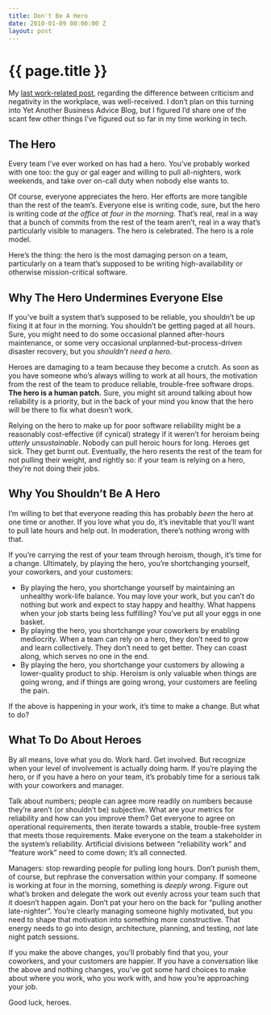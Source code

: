 ```yaml
---
title: Don't Be A Hero
date: 2010-01-09 00:00:00 Z
layout: post
---
```


{{ page.title }}
================

My [last work-related post](http://al3x.net/2009/12/06/criticism.html), regarding the difference between criticism and negativity in the workplace, was well-received. I don’t plan on this turning into Yet Another Business Advice Blog, but I figured I’d share one of the scant few other things I’ve figured out so far in my time working in tech.

The Hero
--------

Every team I’ve ever worked on has had a hero. You’ve probably worked with one too: the guy or gal eager and willing to pull all-nighters, work weekends, and take over on-call duty when nobody else wants to.

Of course, everyone appreciates the hero. Her efforts are more tangible than the rest of the team’s. Everyone else is writing code, sure, but the hero is writing code *at the office at four in the morning*. That’s real, real in a way that a bunch of commits from the rest of the team aren’t, real in a way that’s particularly visible to managers. The hero is celebrated. The hero is a role model.

Here’s the thing: the hero is the most damaging person on a team, particularly on a team that’s supposed to be writing high-availability or otherwise mission-critical software.

Why The Hero Undermines Everyone Else
-------------------------------------

If you’ve built a system that’s supposed to be reliable, you shouldn’t be up fixing it at four in the morning. You shouldn’t be getting paged at all hours. Sure, you might need to do some occasional planned after-hours maintenance, or some very occasional unplanned-but-process-driven disaster recovery, but you *shouldn’t need a hero*.

Heroes are damaging to a team because they become a crutch. As soon as you have someone who’s always willing to work at all hours, the motivation from the rest of the team to produce reliable, trouble-free software drops. **The hero is a human patch.** Sure, you might sit around talking about how reliability is a priority, but in the back of your mind you know that the hero will be there to fix what doesn’t work.

Relying on the hero to make up for poor software reliability might be a reasonably cost-effective (if cynical) strategy if it weren’t for heroism being *utterly unsustainable*. Nobody can pull heroic hours for long. Heroes get sick. They get burnt out. Eventually, the hero resents the rest of the team for not pulling their weight, and rightly so: if your team is relying on a hero, they’re not doing their jobs.

Why You Shouldn’t Be A Hero
---------------------------

I’m willing to bet that everyone reading this has probably *been* the hero at one time or another. If you love what you do, it’s inevitable that you’ll want to pull late hours and help out. In moderation, there’s nothing wrong with that.

If you’re carrying the rest of your team through heroism, though, it’s time for a change. Ultimately, by playing the hero, you’re shortchanging yourself, your coworkers, and your customers:

-   By playing the hero, you shortchange yourself by maintaining an unhealthy work-life balance. You may love your work, but you can’t do nothing but work and expect to stay happy and healthy. What happens when your job starts being less fulfilling? You’ve put all your eggs in one basket.
-   By playing the hero, you shortchange your coworkers by enabling mediocrity. When a team can rely on a hero, they don’t need to grow and learn collectively. They don’t need to get better. They can coast along, which serves no one in the end.
-   By playing the hero, you shortchange your customers by allowing a lower-quality product to ship. Heroism is only valuable when things are going wrong, and if things are going wrong, your customers are feeling the pain.

If the above is happening in your work, it’s time to make a change. But what to do?

What To Do About Heroes
-----------------------

By all means, love what you do. Work hard. Get involved. But recognize when your level of involvement is actually doing harm. If you’re playing the hero, or if you have a hero on your team, it’s probably time for a serious talk with your coworkers and manager.

Talk about numbers; people can agree more readily on numbers because they’re aren’t (or shouldn’t be) subjective. What are your metrics for reliability and how can you improve them? Get everyone to agree on operational requirements, then iterate towards a stable, trouble-free system that meets those requirements. Make everyone on the team a stakeholder in the system’s reliability. Artificial divisions between “reliability work” and “feature work” need to come down; it’s all connected.

Managers: stop rewarding people for pulling long hours. Don’t punish them, of course, but rephrase the conversation within your company. If someone is working at four in the morning, something is *deeply wrong*. Figure out what’s broken and delegate the work out evenly across your team such that it doesn’t happen again. Don’t pat your hero on the back for “pulling another late-nighter”. You’re clearly managing someone highly motivated, but you need to shape that motivation into something more constructive. That energy needs to go into design, architecture, planning, and testing, *not* late night patch sessions.

If you make the above changes, you’ll probably find that you, your coworkers, and your customers are happier. If you have a conversation like the above and nothing changes, you’ve got some hard choices to make about where you work, who you work with, and how you’re approaching your job.

Good luck, heroes.
